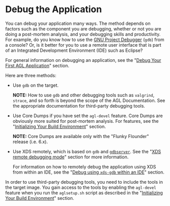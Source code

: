# Debug the Application #

You can debug your application many ways.
The method depends on factors such as the component you are debugging,
whether or not you are doing a post-mortem analysis, and your debugging
skills and productivity.
For example, do you know how to use the
[GNU Project Debugger](https://www.gnu.org/software/gdb/) (`gdb`) from a
console?
Or, is it better for you to use a remote user interface that is part of
an Integrated Development Environment (IDE) such as Eclipse?

For general information on debugging an application, see the
"[Debug Your First AGL Application](../../../devguides/reference/xds/part-1/debug-overview.html)"
section.

Here are three methods:

   * Use `gdb` on the target.

     **NOTE:** How to use `gdb` and other debugging tools such as `valgrind`, `strace`,
     and so forth is beyond the scope of the AGL Documentation.
     See the appropriate documentation for third-party debugging tools.

   * Use Core Dumps if you have set the `agl-devel` feature.
     Core Dumps are obviously more suited for post-mortem analysis.
     For features, see the
     "[Initializing Your Build Environment](./image-workflow-initialize-build-environment.html#initializing-your-build-environment)"
     section.

     **NOTE:** Core Dumps are available only with the "Flunky Flounder" release (i.e. 6.x).

   * Use XDS remotely, which is based on `gdb` and
     [`gdbserver`](https://en.wikipedia.org/wiki/Gdbserver).
     See the
     "[XDS remote debugging mode](../../../devguides/reference/xds/part-1/debug-cmd-line.html#xds-remote-debugging-mode)"
     section for more information.

     For information on how to remotely debug the application using XDS from within an IDE, see the
     "[Debug using `xds-gdb` within an IDE](../../../devguides/reference/xds/part-1/debug-ide.html)"
     section.

   In order to use third-party debugging tools, you need to include the tools in the target image.
   You gain access to the tools by enabling the `agl-devel` feature when you run the
   `aglsetup.sh` script as described in the
   "[Initializing Your Build Environment](./image-workflow-initialize-build-environment.html#initializing-your-build-environment)"
   section.
